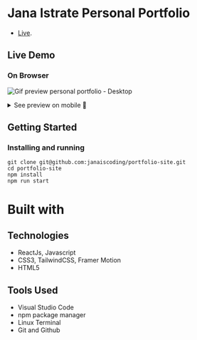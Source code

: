 # Jana Istrate Personal Portfolio

- [Live](https://jana-istrate.web.app/).

## Live Demo

### On Browser

![Gif preview personal portfolio - Desktop](https://github.com/janaiscoding/portfolio-site/blob/main/public/assets/portfolio-desktop.gif)

<details>
<summary> See preview on mobile 📱 </summary>
<br>

![Gif preview personal portfolio - Mobile](https://github.com/janaiscoding/portfolio-site/blob/main/public/assets/portfolio-mobile.gif)
</details>

## Getting Started

### Installing and running

```
git clone git@github.com:janaiscoding/portfolio-site.git
cd portfolio-site
npm install
npm run start
```

# Built with

## Technologies 

- ReactJs, Javascript
- CSS3, TailwindCSS, Framer Motion
- HTML5

## Tools Used

- Visual Studio Code
- npm package manager
- Linux Terminal
- Git and Github
